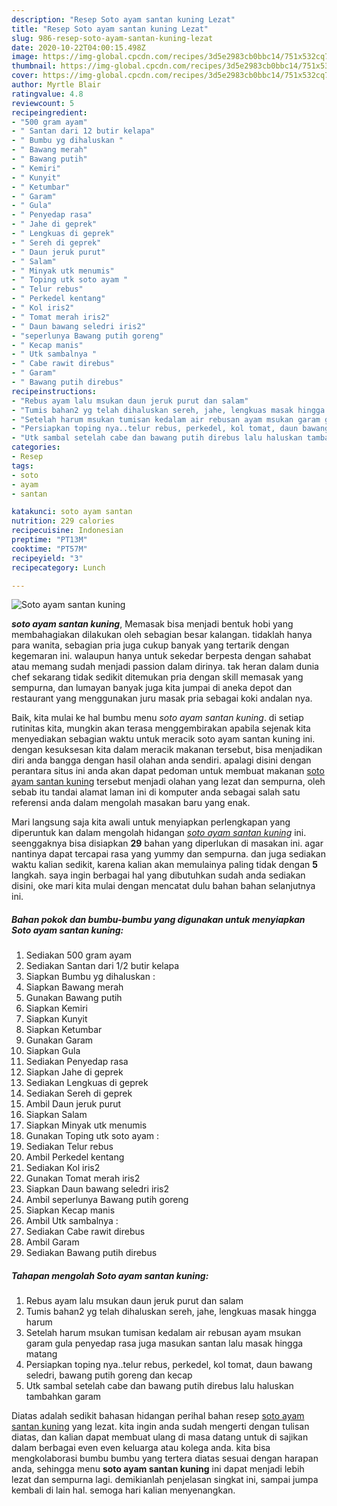 ```yaml
---
description: "Resep Soto ayam santan kuning Lezat"
title: "Resep Soto ayam santan kuning Lezat"
slug: 986-resep-soto-ayam-santan-kuning-lezat
date: 2020-10-22T04:00:15.498Z
image: https://img-global.cpcdn.com/recipes/3d5e2983cb0bbc14/751x532cq70/soto-ayam-santan-kuning-foto-resep-utama.jpg
thumbnail: https://img-global.cpcdn.com/recipes/3d5e2983cb0bbc14/751x532cq70/soto-ayam-santan-kuning-foto-resep-utama.jpg
cover: https://img-global.cpcdn.com/recipes/3d5e2983cb0bbc14/751x532cq70/soto-ayam-santan-kuning-foto-resep-utama.jpg
author: Myrtle Blair
ratingvalue: 4.8
reviewcount: 5
recipeingredient:
- "500 gram ayam"
- " Santan dari 12 butir kelapa"
- " Bumbu yg dihaluskan "
- " Bawang merah"
- " Bawang putih"
- " Kemiri"
- " Kunyit"
- " Ketumbar"
- " Garam"
- " Gula"
- " Penyedap rasa"
- " Jahe di geprek"
- " Lengkuas di geprek"
- " Sereh di geprek"
- " Daun jeruk purut"
- " Salam"
- " Minyak utk menumis"
- " Toping utk soto ayam "
- " Telur rebus"
- " Perkedel kentang"
- " Kol iris2"
- " Tomat merah iris2"
- " Daun bawang seledri iris2"
- "seperlunya Bawang putih goreng"
- " Kecap manis"
- " Utk sambalnya "
- " Cabe rawit direbus"
- " Garam"
- " Bawang putih direbus"
recipeinstructions:
- "Rebus ayam lalu msukan daun jeruk purut dan salam"
- "Tumis bahan2 yg telah dihaluskan sereh, jahe, lengkuas masak hingga harum"
- "Setelah harum msukan tumisan kedalam air rebusan ayam msukan garam gula penyedap rasa juga masukan santan lalu masak hingga matang"
- "Persiapkan toping nya..telur rebus, perkedel, kol tomat, daun bawang seledri, bawang putih goreng dan kecap"
- "Utk sambal setelah cabe dan bawang putih direbus lalu haluskan tambahkan garam"
categories:
- Resep
tags:
- soto
- ayam
- santan

katakunci: soto ayam santan 
nutrition: 229 calories
recipecuisine: Indonesian
preptime: "PT13M"
cooktime: "PT57M"
recipeyield: "3"
recipecategory: Lunch

---
```



![Soto ayam santan kuning](https://img-global.cpcdn.com/recipes/3d5e2983cb0bbc14/751x532cq70/soto-ayam-santan-kuning-foto-resep-utama.jpg)

<b><i>soto ayam santan kuning</i></b>, Memasak bisa menjadi bentuk hobi yang membahagiakan dilakukan oleh sebagian besar kalangan. tidaklah hanya para wanita, sebagian pria juga cukup banyak yang tertarik dengan kegemaran ini. walaupun hanya untuk sekedar berpesta dengan sahabat atau memang sudah menjadi passion dalam dirinya. tak heran dalam dunia chef sekarang tidak sedikit ditemukan pria dengan skill memasak yang sempurna, dan lumayan banyak juga kita jumpai di aneka depot dan restaurant yang menggunakan juru masak pria sebagai koki andalan nya.



Baik, kita mulai ke hal bumbu menu <i>soto ayam santan kuning</i>. di setiap rutinitas kita, mungkin akan terasa menggembirakan apabila sejenak kita menyediakan sebagian waktu untuk meracik soto ayam santan kuning ini. dengan kesuksesan kita dalam meracik makanan tersebut, bisa menjadikan diri anda bangga dengan hasil olahan anda sendiri. apalagi disini dengan perantara situs ini anda akan dapat pedoman untuk membuat makanan <u>soto ayam santan kuning</u> tersebut menjadi olahan yang lezat dan sempurna, oleh sebab itu tandai alamat laman ini di komputer anda sebagai salah satu referensi anda dalam mengolah masakan baru yang enak.


Mari langsung saja kita awali untuk menyiapkan perlengkapan yang diperuntuk kan dalam mengolah hidangan <u><i>soto ayam santan kuning</i></u> ini. seenggaknya bisa disiapkan <b>29</b> bahan yang diperlukan di masakan ini. agar nantinya dapat tercapai rasa yang yummy dan sempurna. dan juga sediakan waktu kalian sedikit, karena kalian akan memulainya paling tidak dengan <b>5</b> langkah. saya ingin berbagai hal yang dibutuhkan sudah anda sediakan disini, oke mari kita mulai dengan mencatat dulu bahan bahan selanjutnya ini.

<!--inarticleads1-->

##### Bahan pokok dan bumbu-bumbu yang digunakan untuk menyiapkan Soto ayam santan kuning:

1. Sediakan 500 gram ayam
1. Sediakan  Santan dari 1/2 butir kelapa
1. Siapkan  Bumbu yg dihaluskan :
1. Siapkan  Bawang merah
1. Gunakan  Bawang putih
1. Siapkan  Kemiri
1. Siapkan  Kunyit
1. Siapkan  Ketumbar
1. Gunakan  Garam
1. Siapkan  Gula
1. Sediakan  Penyedap rasa
1. Siapkan  Jahe di geprek
1. Sediakan  Lengkuas di geprek
1. Sediakan  Sereh di geprek
1. Ambil  Daun jeruk purut
1. Siapkan  Salam
1. Siapkan  Minyak utk menumis
1. Gunakan  Toping utk soto ayam :
1. Sediakan  Telur rebus
1. Ambil  Perkedel kentang
1. Sediakan  Kol iris2
1. Gunakan  Tomat merah iris2
1. Siapkan  Daun bawang seledri iris2
1. Ambil seperlunya Bawang putih goreng
1. Siapkan  Kecap manis
1. Ambil  Utk sambalnya :
1. Sediakan  Cabe rawit direbus
1. Ambil  Garam
1. Sediakan  Bawang putih direbus




<!--inarticleads2-->

##### Tahapan mengolah Soto ayam santan kuning:

1. Rebus ayam lalu msukan daun jeruk purut dan salam
1. Tumis bahan2 yg telah dihaluskan sereh, jahe, lengkuas masak hingga harum
1. Setelah harum msukan tumisan kedalam air rebusan ayam msukan garam gula penyedap rasa juga masukan santan lalu masak hingga matang
1. Persiapkan toping nya..telur rebus, perkedel, kol tomat, daun bawang seledri, bawang putih goreng dan kecap
1. Utk sambal setelah cabe dan bawang putih direbus lalu haluskan tambahkan garam




Diatas adalah sedikit bahasan hidangan perihal bahan resep <u>soto ayam santan kuning</u> yang lezat. kita ingin anda sudah mengerti dengan tulisan diatas, dan kalian dapat membuat ulang di masa datang untuk di sajikan dalam berbagai even even keluarga atau kolega anda. kita bisa mengkolaborasi bumbu bumbu yang tertera diatas sesuai dengan harapan anda, sehingga menu <b>soto ayam santan kuning</b> ini dapat menjadi lebih lezat dan sempurna lagi. demikianlah penjelasan singkat ini, sampai jumpa kembali di lain hal. semoga hari kalian menyenangkan.
